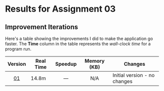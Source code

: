 # Results for Assignment 03

## Improvement Iterations

Here's a table showing the improvements I did to make the application go faster.  The **Time** column in the table represents the _wall-clock time_ for a program run.

| Version | Real Time | Speedup | Memory (KB) | Changes |
| :-----: | ---- | :-----: | :------: | ------- |
| [01](server.cpp) | 14.8m | &mdash; | N/A | Initial version - no changes |
